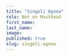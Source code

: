 ```yaml
---
title: "Singeli Agnew"
role: Not on Masthead
first_name:
last_name:
image:
published: true
slug: singeli-agnew
---
```

